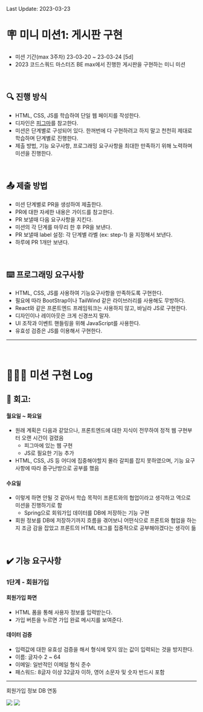 Last Update: 2023-03-23

# 🪧 미니 미션1: 게시판 구현
- 미션 기간(max 3주차) 23-03-20 ~ 23-03-24 [5d]
- 2023 코드스쿼드 마스터즈 BE max에서 진행한 게시판을 구현하는 미니 미션

<br/>

## 🔍 진행 방식
- HTML, CSS, JS를 학습하여 단일 웹 페이지를 작성한다. 
- 디자인은 [피그마](https://www.figma.com/file/x3Ti8BcshPj5TFCUlTGLIe/BE_%EA%B5%90%EC%9C%A1%EC%9A%A9%EC%9B%B9%ED%8E%98%EC%9D%B4%EC%A7%80?node-id=0-1&t=VS6Aehu6yJLmTZrO-0)를 참고한다.
- 미션은 단계별로 구성되어 있다. 한꺼번에 다 구현하려고 하지 말고 천천히 제대로 학습하며 단계별로 진행한다. 
- 제출 방법, 기능 요구사항, 프로그래밍 요구사항을 최대한 만족하기 위해 노력하며 미션을 진행한다.

<br/>

## 📤 제출 방법
- 미션 단계별로 PR을 생성하여 제출한다. 
- PR에 대한 자세한 내용은 가이드를 참고한다. 
- PR 보낼때 다음 요구사항을 지킨다. 
- 미션의 각 단계를 마무리 한 후 PR을 보낸다. 
- PR 보낼때 label 설정: 각 단계별 라벨 (ex: step-1) 을 지정해서 보낸다. 
- 하루에 PR 1개만 보낸다.

<br/>

## ⌨️ 프로그래밍 요구사항
- HTML, CSS, JS를 사용하여 기능요구사항을 만족하도록 구현한다. 
- 필요에 따라 BootStrap이나 TailWind 같은 라이브러리를 사용해도 무방하다. 
- React와 같은 프론트엔드 프레임워크는 사용하지 않고, 바닐라 JS로 구현한다.
- 디자인이나 레이아웃은 크게 신경쓰지 말자.
- UI 조작과 이벤트 핸들링을 위해 JavaScript를 사용한다. 
- 유효성 검증은 JS를 이용해서 구현한다.

---

<br/>

# 🧑🏻‍💻 미션 구현 Log

## 💬 회고:
#### 월요일 ~ 화요일
- 원래 계획은 다음과 같았으나, 프론트엔드에 대한 지식이 전무하여 정적 웹 구현부터 오랜 시간이 걸렸음
  - 피그마에 있는 웹 구현
  - JS로 필요한 기능 추가
- HTML, CSS, JS 등 어디에 집중해야할지 몰라 갈피를 잡지 못하였으며, 기능 요구사항에 따라 중구난방으로 공부를 했음

#### 수요일
- 이렇게 하면 안될 것 같아서 학습 목적이 프론트와의 협업이라고 생각하고 역으로 미션을 진행하기로 함
  - Spring으로 회워가입 데이터를 DB에 저장하는 기능 구현
- 회원 정보를 DB에 저장하기까지 흐름을 겪어보니 어떤식으로 프론트와 협업을 하는지 조금 감을 잡았고
  프론트의 HTML 태그를 집중적으로 공부해야겠다는 생각이 듦

<br/>

## ✔️ 기능 요구사항
### 1단계 - 회원가입
#### 회원가입 화면
- HTML 폼을 통해 사용자 정보를 입력받는다. 
- 가입 버튼을 누르면 가입 완료 메시지를 보여준다.

#### 데이터 검증
- 입력값에 대한 유효성 검증을 해서 형식에 맞지 않는 값이 입력되는 것을 방지한다.
- 이름: 글자수 2 ~ 64
- 이메일: 일반적인 이메일 형식 준수
- 패스워드: 8글자 이상 32글자 이하, 영어 소문자 및 숫자 반드시 포함

---

회원가입 정보 DB 연동

![](https://velog.velcdn.com/images/jinny-l/post/4799196d-4866-4b9c-86d5-86724d4db284/image.png)
![](https://velog.velcdn.com/images/jinny-l/post/b1c5b08d-aea2-4fb0-ba71-84a2e3bab0eb/image.png)


